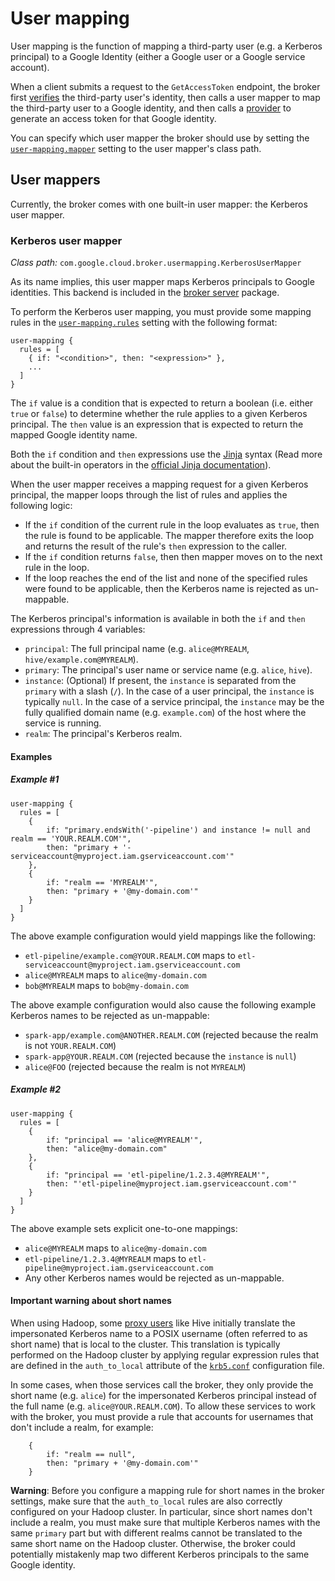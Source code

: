 # User mapping

User mapping is the function of mapping a third-party user (e.g. a Kerberos principal) to a Google Identity
(either a Google user or a Google service account).

When a client submits a request to the `GetAccessToken` endpoint, the broker first [verifies](authentication.md) the
third-party user's identity, then calls a user mapper to map the third-party user to a Google identity, and then calls
a [provider](providers.md) to generate an access token for that Google identity.

You can specify which user mapper the broker should use by setting the [`user-mapping.mapper`](settings.md#user-mappingmapper)
setting to the user mapper's class path.

## User mappers

Currently, the broker comes with one built-in user mapper: the Kerberos user mapper.

### Kerberos user mapper

_Class path:_ `com.google.cloud.broker.usermapping.KerberosUserMapper`

As its name implies, this user mapper maps Kerberos principals to Google identities. This backend is included in the
[broker server](broker-server.md) package.

To perform the Kerberos user mapping, you must provide some mapping rules in the [`user-mapping.rules`](settings.md#user-mappingrules)
setting with the following format:

```
user-mapping {
  rules = [
    { if: "<condition>", then: "<expression>" },
    ...
  ]
}
```

The `if` value is a condition that is expected to return a boolean (i.e. either `true` or `false`) to determine whether
the rule applies to a given Kerberos principal. The `then` value is an expression that is expected to return the
mapped Google identity name.

Both the `if` condition and `then` expressions use the [Jinja](https://www.palletsprojects.com/p/jinja/) syntax
(Read more about the built-in operators in the [official Jinja documentation](https://jinja.palletsprojects.com/en/master/templates/)).

When the user mapper receives a mapping request for a given Kerberos principal, the mapper loops through the list of
rules and applies the following logic:

-   If the `if` condition of the current rule in the loop evaluates as `true`, then the rule is found to be applicable.
    The mapper therefore exits the loop and returns the result of the rule's `then` expression to the caller.
-   If the `if` condition returns `false`, then then mapper moves on to the next rule in the loop.
-   If the loop reaches the end of the list and none of the specified rules were found to be applicable, then the Kerberos
    name is rejected as un-mappable.

The Kerberos principal's information is available in both the `if` and `then` expressions through 4 variables:

-   `principal`: The full principal name (e.g. `alice@MYREALM`, `hive/example.com@MYREALM`).
-   `primary`: The principal's user name or service name (e.g. `alice`, `hive`).
-   `instance`: (Optional) If present, the `instance` is separated from the `primary` with a slash (`/`). In the 
    case of a user principal, the `instance` is typically `null`. In the case of a service principal, the `instance`
    may be the fully qualified domain name (e.g. `example.com`) of the host where the service is running.
-   `realm`: The principal's Kerberos realm.

#### Examples

##### Example #1

```
user-mapping {
  rules = [
    {
        if: "primary.endsWith('-pipeline') and instance != null and realm == 'YOUR.REALM.COM'",
        then: "primary + '-serviceaccount@myproject.iam.gserviceaccount.com'"
    },
    {
        if: "realm == 'MYREALM'",
        then: "primary + '@my-domain.com'"
    }
  ]
}
```

The above example configuration would yield mappings like the following:

-   `etl-pipeline/example.com@YOUR.REALM.COM` maps to `etl-serviceaccount@myproject.iam.gserviceaccount.com`
-   `alice@MYREALM` maps to `alice@my-domain.com`
-   `bob@MYREALM` maps to `bob@my-domain.com`

The above example configuration would also cause the following example Kerberos names to be rejected as un-mappable:

-   `spark-app/example.com@ANOTHER.REALM.COM` (rejected because the realm is not `YOUR.REALM.COM`)
-   `spark-app@YOUR.REALM.COM` (rejected because the `instance` is `null`)
-   `alice@FOO` (rejected because the realm is not `MYREALM`)

##### Example #2

```
user-mapping {
  rules = [
    {
        if: "principal == 'alice@MYREALM'",
        then: "alice@my-domain.com"
    },
    {
        if: "principal == 'etl-pipeline/1.2.3.4@MYREALM'",
        then: "'etl-pipeline@myproject.iam.gserviceaccount.com'"
    }
  ]
}
```

The above example sets explicit one-to-one mappings:

- `alice@MYREALM` maps to `alice@my-domain.com`
- `etl-pipeline/1.2.3.4@MYREALM` maps to `etl-pipeline@myproject.iam.gserviceaccount.com`
- Any other Kerberos names would be rejected as un-mappable.

#### Important warning about short names

When using Hadoop, some [proxy users](authentication.md#proxy-user-impersonation) like Hive initially translate the
impersonated Kerberos name to a POSIX username (often referred to as short name) that is local to the cluster. This
translation is typically performed on the Hadoop cluster by applying regular expression rules that are defined in the
`auth_to_local` attribute of the [`krb5.conf`](https://web.mit.edu/kerberos/krb5-latest/doc/admin/conf_files/krb5_conf.html)
configuration file. 

In some cases, when those services call the broker, they only provide the short name (e.g. `alice`) for the impersonated
Kerberos principal instead of the full name (e.g. `alice@YOUR.REALM.COM`). To allow these services to work with the
broker, you must provide a rule that accounts for usernames that don't include a realm, for example:

```
    {
        if: "realm == null",
        then: "primary + '@my-domain.com'"
    }
```

**Warning**: Before you configure a mapping rule for short names in the broker settings, make sure that the
`auth_to_local` rules are also correctly configured on your Hadoop cluster. In particular, since short names don't
include a realm, you must make sure that multiple Kerberos names with the same `primary` part but with different realms
cannot be translated to the same short name on the Hadoop cluster. Otherwise, the broker could potentially mistakenly
map two different Kerberos principals to the same Google identity.

